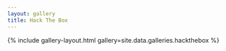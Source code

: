 ```yaml
---
layout: gallery
title: Hack The Box
---
```


{% include gallery-layout.html gallery=site.data.galleries.hackthebox %}
